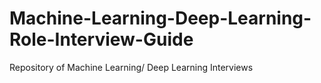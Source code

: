 # Machine-Learning-Deep-Learning-Role-Interview-Guide
Repository of Machine Learning/ Deep Learning Interviews
